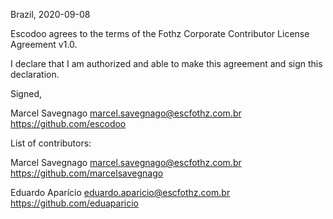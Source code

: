 Brazil, 2020-09-08

Escodoo agrees to the terms of the Fothz Corporate Contributor License Agreement v1.0.

I declare that I am authorized and able to make this agreement and sign this declaration.

Signed,

Marcel Savegnago marcel.savegnago@escfothz.com.br https://github.com/escodoo


List of contributors:

Marcel Savegnago marcel.savegnago@escfothz.com.br https://github.com/marcelsavegnago 

Eduardo Aparício eduardo.aparicio@escfothz.com.br https://github.com/eduaparicio
